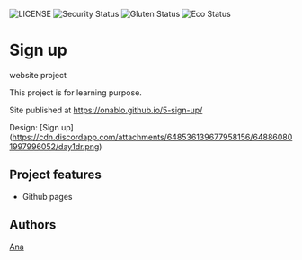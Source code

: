 ![LICENSE](https://img.shields.io/badge/license-MIT-blue.svg?style=flat-square)
![Security Status](https://img.shields.io/security-headers?label=Security&url=https%3A%2F%2Fgithub.com&style=flat-square)
![Gluten Status](https://img.shields.io/badge/Gluten-Free-green.svg)
![Eco Status](https://img.shields.io/badge/ECO-Friendly-green.svg)

# Sign up

 website project

This project is for learning purpose.

Site published at https://onablo.github.io/5-sign-up/

Design: [Sign up] (https://cdn.discordapp.com/attachments/648536139677958156/648860801997996052/day1dr.png)

## Project features

- Github pages

## Authors

[Ana](https://github.com/onablo)